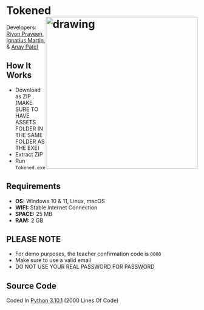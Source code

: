 # Tokened <img style="float: right;" src="https://i.ibb.co/pWnYFZv/tokened-main-optimized-1-removebg-preview.png" alt="drawing" width="400"/>
Developers: [Riyon Praveen](https://github.com/skyy-rad), [Ignatius Martin](https://github.com/iggym21), & [Anay Patel](https://github.com/Perefo)

## How It Works
* Download as ZIP (MAKE SURE TO HAVE ASSETS FOLDER IN THE SAME FOLDER AS THE EXE)
* Extract ZIP
* Run `Tokened.exe`

## Requirements
* **OS:** Windows 10 & 11, Linux, macOS
* **WIFI:** Stable Internet Connection
* **SPACE:** 25 MB
* **RAM:** 2 GB

## **PLEASE NOTE**
* For demo purposes, the teacher confirmation code is `0000`
* Make sure to use a valid email
* DO NOT USE YOUR REAL PASSWORD FOR PASSWORD

## Source Code
Coded In [Python 3.10.1](https://github.com/skyy-rad/Tokened/tree/main/sources) (2000 Lines Of Code)
